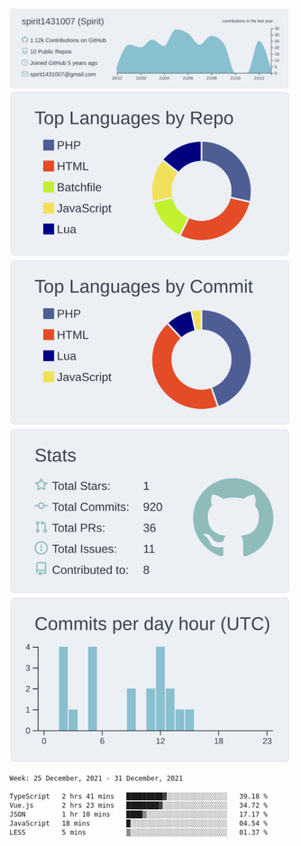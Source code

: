 [![](https://raw.githubusercontent.com/spirit1431007/spirit1431007/master/profile-summary-card-output/nord_bright/0-profile-details.svg)](https://git.io/spiritx)
[![](https://raw.githubusercontent.com/spirit1431007/spirit1431007/master/profile-summary-card-output/nord_bright/1-repos-per-language.svg)](https://git.io/spiritx) [![](https://raw.githubusercontent.com/spirit1431007/spirit1431007/master/profile-summary-card-output/nord_bright/2-most-commit-language.svg)](https://git.io/spiritx)
[![](https://raw.githubusercontent.com/spirit1431007/spirit1431007/master/profile-summary-card-output/nord_bright/3-stats.svg)](https://git.io/spiritx) [![](https://raw.githubusercontent.com/spirit1431007/spirit1431007/master/profile-summary-card-output/nord_bright/4-productive-time.svg)](https://git.io/spiritx)

<!--START_SECTION:waka-->
```text
Week: 25 December, 2021 - 31 December, 2021

TypeScript   2 hrs 41 mins   █████████▓░░░░░░░░░░░░░░░   39.18 % 
Vue.js       2 hrs 23 mins   ████████▓░░░░░░░░░░░░░░░░   34.72 % 
JSON         1 hr 10 mins    ████▒░░░░░░░░░░░░░░░░░░░░   17.17 % 
JavaScript   18 mins         █░░░░░░░░░░░░░░░░░░░░░░░░   04.54 % 
LESS         5 mins          ▒░░░░░░░░░░░░░░░░░░░░░░░░   01.37 % 
```
<!--END_SECTION:waka-->
